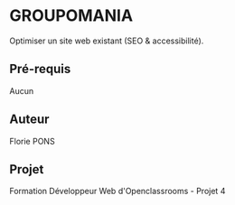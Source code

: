# GROUPOMANIA

Optimiser un site web existant (SEO & accessibilité).
  
## Pré-requis
 
 Aucun

## Auteur

Florie PONS

## Projet

Formation Développeur Web d'Openclassrooms - Projet 4
